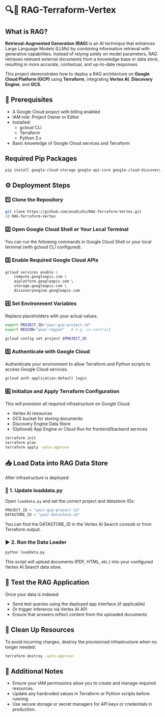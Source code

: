 # 🔍🤖 RAG-Terraform-Vertex

## What is RAG?

**Retrieval-Augmented Generation (RAG)** is an AI technique that enhances Large Language Models (LLMs) by combining information retrieval with generative capabilities. Instead of relying solely on model parameters, RAG retrieves relevant external documents from a knowledge base or data store, resulting in more accurate, contextual, and up-to-date responses.

This project demonstrates how to deploy a RAG architecture on **Google Cloud Platform (GCP)** using **Terraform**, integrating **Vertex AI**, **Discovery Engine**, and **GCS**.

## 🚀 Prerequisites

* A Google Cloud project with billing enabled
* IAM role: Project Owner or Editor
* Installed:
   * gcloud CLI
   * Terraform
   * Python 3.x
* Basic knowledge of Google Cloud services and Terraform

## Required Pip Packages

```bash
pip install google-cloud-storage google-api-core google-cloud-discoveryengine
```

## ⚙️ Deployment Steps

### 1️⃣ Clone the Repository

```bash
git clone https://github.com/anudishu/RAG-Terraform-Vertex.git
cd RAG-Terraform-Vertex
```

### 2️⃣ Open Google Cloud Shell or Your Local Terminal

You can run the following commands in Google Cloud Shell or your local terminal (with gcloud CLI configured).

### 3️⃣ Enable Required Google Cloud APIs

```bash
gcloud services enable \
    compute.googleapis.com \
    aiplatform.googleapis.com \
    storage.googleapis.com \
    discoveryengine.googleapis.com
```

### 4️⃣ Set Environment Variables

Replace placeholders with your actual values.

```bash
export PROJECT_ID="your-gcp-project-id"
export REGION="your-region"   # e.g. us-central1

gcloud config set project $PROJECT_ID
```

### 5️⃣ Authenticate with Google Cloud

Authenticate your environment to allow Terraform and Python scripts to access Google Cloud services.

```bash
gcloud auth application-default login
```

### 6️⃣ Initialize and Apply Terraform Configuration

This will provision all required infrastructure on Google Cloud:

* Vertex AI resources
* GCS bucket for storing documents
* Discovery Engine Data Store
* (Optional) App Engine or Cloud Run for frontend/backend services

```bash
terraform init
terraform plan
terraform apply -auto-approve
```

## 📥 Load Data into RAG Data Store

After infrastructure is deployed:

### 🔧 1. Update loaddata.py

Open `loaddata.py` and set the correct project and datastore IDs:

```python
PROJECT_ID = "your-gcp-project-id"
DATASTORE_ID = "your-datastore-id"
```

You can find the DATASTORE_ID in the Vertex AI Search console or from Terraform output.

### ▶️ 2. Run the Data Loader

```bash
python loaddata.py
```

This script will upload documents (PDF, HTML, etc.) into your configured Vertex AI Search data store.

## 🧪 Test the RAG Application

Once your data is indexed:

* Send test queries using the deployed app interface (if applicable)
* Or trigger inference via Vertex AI API
* Ensure that answers reflect content from the uploaded documents

## 🧹 Clean Up Resources

To avoid incurring charges, destroy the provisioned infrastructure when no longer needed:

```bash
terraform destroy -auto-approve
```

## 📌 Additional Notes

* Ensure your IAM permissions allow you to create and manage required resources.
* Update any hardcoded values in Terraform or Python scripts before running.
* Use secure storage or secret managers for API keys or credentials in production.